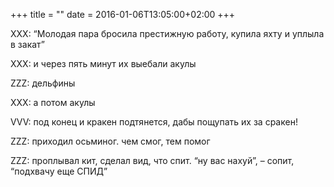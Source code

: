 +++
title = ""
date = 2016-01-06T13:05:00+02:00
+++

XXX: “Молодая пара бросила престижную работу, купила яхту и уплыла в закат”


XXX: и через пять минут их выебали акулы


ZZZ: дельфины


XXX: а потом акулы


VVV: под конец и кракен подтянется, дабы пощупать их за сракен!


ZZZ: приходил осьминог. чем смог, тем помог


ZZZ: проплывал кит, сделал вид, что спит. “ну вас нахуй”, – сопит, “подхвачу еще СПИД”


